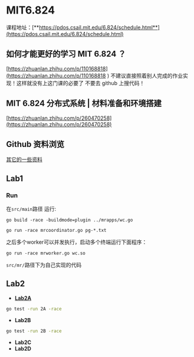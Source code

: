 # MIT6.824

课程地址：[**https://pdos.csail.mit.edu/6.824/schedule.html**](https://pdos.csail.mit.edu/6.824/schedule.html)

## 如何才能更好的学习 MIT 6.824 ？

[https://zhuanlan.zhihu.com/p/110168818](https://zhuanlan.zhihu.com/p/110168818
)
不建议直接照着别人完成的作业实现！这样就没有上这门课的必要了
不要去 github 上搜代码！

## MIT 6.824 分布式系统 | 材料准备和环境搭建

[https://zhuanlan.zhihu.com/p/260470258](https://zhuanlan.zhihu.com/p/260470258)

## Github 资料浏览
[其它的一些资料](https://github.com/Anarion-zuo/AnBlogs)

## Lab1
### Run  

在`src/main`路径 运行:
```
go build -race -buildmode=plugin ../mrapps/wc.go
```
```
go run -race mrcoordinator.go pg-*.txt
```

之后多个worker可以并发执行，启动多个终端运行下面程序：
```
go run -race mrworker.go wc.so
```

`src/mr/`路径下为自己实现的代码

## Lab2
- [**Lab2A**](https://github.com/Chen-Dixi/MIT6.824/blob/2A/src/raft/raft.go)

```bash
go test -run 2A -race
```

- **Lab2B**

```bash
go test -run 2B -race
```

- **Lab2C**
- **Lab2D**